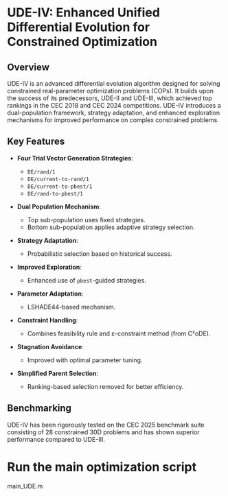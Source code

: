 # UDE-IV: Enhanced Unified Differential Evolution for Constrained Optimization

## Overview

UDE-IV is an advanced differential evolution algorithm designed for solving constrained real-parameter optimization problems (COPs). It builds upon the success of its predecessors, UDE-II and UDE-III, which achieved top rankings in the CEC 2018 and CEC 2024 competitions. UDE-IV introduces a dual-population framework, strategy adaptation, and enhanced exploration mechanisms for improved performance on complex constrained problems.

## Key Features

- **Four Trial Vector Generation Strategies**:
  - `DE/rand/1`
  - `DE/current-to-rand/1`
  - `DE/current-to-pbest/1`
  - `DE/rand-to-pbest/1`

- **Dual Population Mechanism**:
  - Top sub-population uses fixed strategies.
  - Bottom sub-population applies adaptive strategy selection.

- **Strategy Adaptation**:
  - Probabilistic selection based on historical success.

- **Improved Exploration**:
  - Enhanced use of `pbest`-guided strategies.

- **Parameter Adaptation**:
  - LSHADE44-based mechanism.

- **Constraint Handling**:
  - Combines feasibility rule and ε-constraint method (from C²oDE).

- **Stagnation Avoidance**:
  - Improved with optimal parameter tuning.

- **Simplified Parent Selection**:
  - Ranking-based selection removed for better efficiency.

## Benchmarking

UDE-IV has been rigorously tested on the CEC 2025 benchmark suite consisting of 28 constrained 30D problems and has shown superior performance compared to UDE-III.

# Run the main optimization script
main_UDE.m

